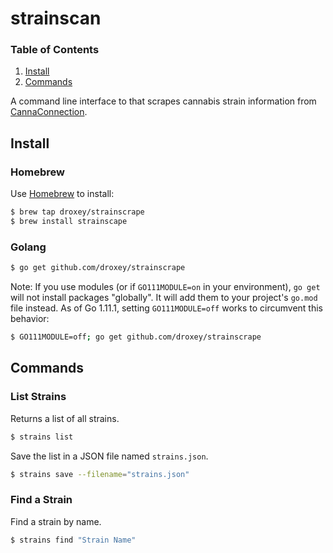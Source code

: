 # strainscan

### Table of Contents

1. [Install](#install)
2. [Commands](#commands)

A command line interface to that scrapes cannabis strain information from [CannaConnection](annaconnection.com).

## Install

### Homebrew

Use [Homebrew](https://brew.sh) to install:

```bash
$ brew tap droxey/strainscrape
$ brew install strainscape
```

### Golang

```bash
$ go get github.com/droxey/strainscrape
```

Note: If you use modules (or if `GO111MODULE=on` in your environment), `go get` will not install packages "globally". It will add them to your project's `go.mod` file instead. As of Go 1.11.1, setting `GO111MODULE=off` works to circumvent this behavior:

```bash
$ GO111MODULE=off; go get github.com/droxey/strainscrape
```

## Commands

### List Strains

Returns a list of all strains.

```bash
$ strains list
```

Save the list in a JSON file named `strains.json`.

```bash
$ strains save --filename="strains.json"
```

### Find a Strain

Find a strain by name.

```bash
$ strains find "Strain Name"
```
